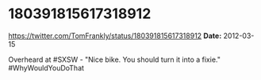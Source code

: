 # 180391815617318912
https://twitter.com/TomFrankly/status/180391815617318912
**Date:** 2012-03-15

Overheard at #SXSW - "Nice bike. You should turn it into a fixie." #WhyWouldYouDoThat
